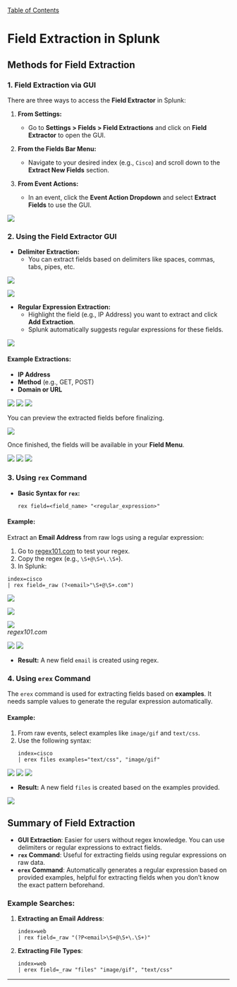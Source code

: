 [Table of Contents](https://github.com/drajaram614/SPLUNK/blob/main/README.md)

# Field Extraction in Splunk

## **Methods for Field Extraction**

### **1. Field Extraction via GUI**

There are three ways to access the **Field Extractor** in Splunk:

1. **From Settings:**
   - Go to **Settings > Fields > Field Extractions** and click on **Field Extractor** to open the GUI.
   
2. **From the Fields Bar Menu:**
   - Navigate to your desired index (e.g., `Cisco`) and scroll down to the **Extract New Fields** section.
   
3. **From Event Actions:**
   - In an event, click the **Event Action Dropdown** and select **Extract Fields** to use the GUI.

![ ](img/27.png)

### **2. Using the Field Extractor GUI**

- **Delimiter Extraction:**
   - You can extract fields based on delimiters like spaces, commas, tabs, pipes, etc.

![ ](img/28.png) 

![ ](img/29.png)     

- **Regular Expression Extraction:**
   - Highlight the field (e.g., IP Address) you want to extract and click **Add Extraction**.
   - Splunk automatically suggests regular expressions for these fields.

![ ](img/30.png)    

#### Example Extractions:
- **IP Address**
- **Method** (e.g., GET, POST)
- **Domain or URL**

![ ](img/31.png)  ![ ](img/32.png)  ![ ](img/33.png)  

You can preview the extracted fields before finalizing. 

![ ](img/34.png)  

Once finished, the fields will be available in your **Field Menu**.

![ ](img/35.png)  ![ ](img/36.png)  ![ ](img/37.png)   


### **3. Using `rex` Command**

- **Basic Syntax for `rex`:**
  ```spl
  rex field=<field_name> "<regular_expression>"
  ```

#### Example:
Extract an **Email Address** from raw logs using a regular expression:
1. Go to [regex101.com](https://regex101.com/) to test your regex.
2. Copy the regex (e.g., `\S+@\S+\.\S+`).
3. In Splunk:
```spl
index=cisco
| rex field=_raw (?<email>"\S+@\S+.com")
```

![ ](img/38.png)  

![ ](img/39.png)  

![ ](img/40.png)  
*regex101.com*

![ ](img/41.png) ![ ](img/42.png)

- **Result:** A new field `email` is created using regex.

### **4. Using `erex` Command**

The `erex` command is used for extracting fields based on **examples**. It needs sample values to generate the regular expression automatically.

#### Example:
1. From raw events, select examples like `image/gif` and `text/css`.
2. Use the following syntax:
   ```spl
   index=cisco
   | erex files examples="text/css", "image/gif"
   ```
![ ](img/43.png)
![ ](img/44.png)
![ ](img/45.png)

- **Result:** A new field `files` is created based on the examples provided.

![ ](img/46.png)

## **Summary of Field Extraction**

- **GUI Extraction**: Easier for users without regex knowledge. You can use delimiters or regular expressions to extract fields.
- **`rex` Command**: Useful for extracting fields using regular expressions on raw data.
- **`erex` Command**: Automatically generates a regular expression based on provided examples, helpful for extracting fields when you don’t know the exact pattern beforehand.

### **Example Searches:**

1. **Extracting an Email Address**:
   ```spl
   index=web
   | rex field=_raw "(?P<email>\S+@\S+\.\S+)"
   ```

2. **Extracting File Types**:
   ```spl
   index=web
   | erex field=_raw "files" "image/gif", "text/css"
   ```

---
